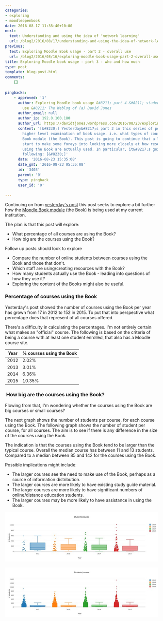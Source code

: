 ```yaml
---
categories:
- exploring
- moodleopenbook
date: 2016-08-17 11:38:40+10:00
next:
  text: Understanding and using the idea of "network learning"
  url: /blog2/2016/08/17/understanding-and-using-the-idea-of-network-learning/
previous:
  text: Exploring Moodle Book usage - part 2 - overall use
  url: /blog2/2016/08/16/exploring-moodle-book-usage-part-2-overall-use/
title: Exploring Moodle book usage - part 3 - who and how much
type: post
template: blog-post.html
comments:
    []
    
pingbacks:
    - approved: '1'
      author: Exploring Moodle book usage &#8211; part 4 &#8211; students and initial
        use &#8211; The Weblog of (a) David Jones
      author_email: null
      author_ip: 192.0.100.180
      author_url: https://davidtjones.wordpress.com/2016/08/23/exploring-moodle-book-usage-part-4-students-and-initial-use/
      content: '[&#8230;] Yesterday&#8217;s part 3 in this series of posts continued the
        higher level examination of book usage. i.e. what types of courses use the Moodle
        Book module (the Book). This post is going to continue that a little and then
        start to make some forays into looking more closely at how resources produced
        using the Book are actually used. In particular, it&#8217;s going to look at the
        following: [&#8230;]'
      date: '2016-08-23 15:35:08'
      date_gmt: '2016-08-23 05:35:08'
      id: '3403'
      parent: '0'
      type: pingback
      user_id: '0'
    
---
```

Continuing on from [yesterday's post](/blog2/2016/08/16/exploring-moodle-book-usage-part-2-overall-use/) this post seeks to explore a bit further how the [Moodle Book module](https://docs.moodle.org/31/en/Book_module) (the Book) is being used at my current institution.

The plan is that this post will explore:

- What percentage of all courses are using the Book?
- How big are the courses using the Book?

Follow up posts should look to explore

- Compare the number of online students between courses using the Book and those that don't.
- Which staff are using/creating resources with the Book?
- How many students actually use the Book - leading into questions of how they use it?
- Exploring the content of the Books might also be useful.

### Percentage of courses using the Book

Yesterday's post showed the number of courses using the Book per year has grown from 17 in 2012 to 152 in 2015. To put that into perspective what percentage does that represent of all courses offered.

There's a difficulty in calculating the percentages. I'm not entirely certain what makes an "official" course. The following is based on the criteria of being a course with at least one student enrolled, that also has a Moodle course site.

| Year | % courses using the Book |
| --- | --- |
| 2012 | 2.02% |
| 2013 | 3.01% |
| 2014 | 6.36% |
| 2015 | 10.35% |

###  How big are the courses using the Book?

Flowing from that, I'm wondering whether the courses using the Book are big courses or small courses?

The next graph shows the number of students per course, for each course using the Book. The following graph shows the number of student per course, for all courses. The aim is to see if there is any difference in the size of the courses using the Book.

The indication is that the courses using the Book tend to be larger than the typical course. Overall the median course has between 11 and 13 students. Compared to a median between 85 and 142 for the courses using the Book.

Possible implications might include:

- The larger courses see the need to make use of the Book, perhaps as a source of information distribution.
- The larger courses are more likely to have existing study guide material.
- The larger courses are more likely to have significant numbers of online/distance education students.
- The larger courses may be more likely to have assistance in using the Book.

[![Students per course using the Book](images/28417783193_1f07dd6118_z.jpg)](https://www.flickr.com/photos/david_jones/28417783193/in/dateposted-public/ "Students per course using the Book")     [![Students per all courses](images/28417783043_f01bf44ce3_z.jpg)](https://www.flickr.com/photos/david_jones/28417783043/in/dateposted-public/ "Students per all courses")